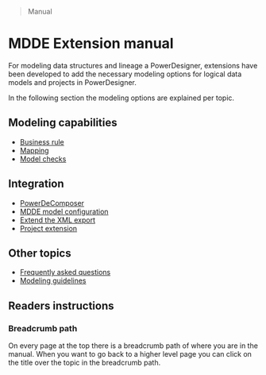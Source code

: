 > Manual

# MDDE Extension manual

For modeling data structures and lineage a PowerDesigner, extensions have been developed to add the necessary modeling options for logical data models and projects in PowerDesigner.

In the following section the modeling options are explained per topic.

## Modeling capabilities
- [Business rule](./Business%20rule.md)
- [Mapping](./Mapping.md)
- [Model checks](./Model%20checks.md)

## Integration
- [PowerDeComposer](./PowerDeComposer.md)
- [MDDE model configuration](./ModelExportConfiguration.md)
- [Extend the XML export](./ModelExportExtension.md)
- [Project extension](./ProjectExtension.md)

## Other topics
- [Frequently asked questions](./FAQs.md)
- [Modeling guidelines](./ModelingWiki.md)

## Readers instructions

### Breadcrumb path

On every page at the top there is a breadcrumb path of where you are in the manual. When you want to go back to a higher level page you can click on the title over the topic in the breadcrumb path.
